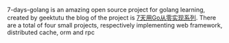 7-days-golang is an amazing open source project for golang learning, created by geektutu
the blog of the project is
[7天用Go从零实现系列](https://geektutu.com/post/gee.html).
There are a total of four small projects, respectively implementing web framework, distributed cache, orm and rpc